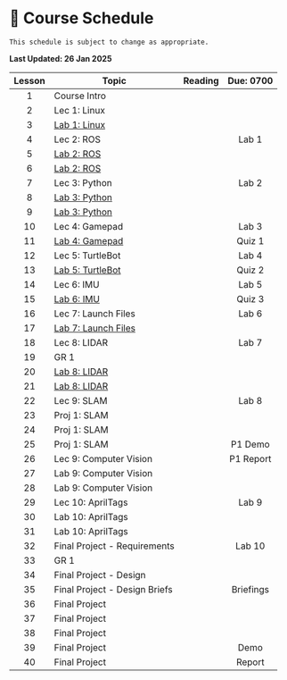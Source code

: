 # 📆 Course Schedule

```{note} 
This schedule is subject to change as appropriate.
```

**Last Updated: 26 Jan 2025**

|Lesson|                  Topic                       |Reading|Due: 0700|
|:----:|----------------------------------------------|:-----:|:-------:|
| 1    |Course Intro                                  |       |         |
| 2    |Lec 1: Linux                                  |       |         |
| 3    |[Lab 1: Linux](Labs/Lab1_Linux.md)            |       |         |
| 4    |Lec 2: ROS                                    |       |Lab 1    |
| 5    |[Lab 2: ROS](Labs/Lab2_ROS.md)                |       |         |
| 6    |[Lab 2: ROS](Labs/Lab2_ROS.md)                |       |         |
| 7    |Lec 3: Python                                 |       |Lab 2    |
| 8    |[Lab 3: Python](Labs/Lab3_Python.md)          |       |         |
| 9    |[Lab 3: Python](Labs/Lab3_Python.md)          |       |         |
| 10   |Lec 4: Gamepad                                |       |Lab 3    |
| 11   |[Lab 4: Gamepad](Labs/Lab4_Gamepad.md)        |       |Quiz 1   |
| 12   |Lec 5: TurtleBot                              |       |Lab 4    |
| 13   |[Lab 5: TurtleBot](Labs/Lab5_TurtleBot.md)    |       |Quiz 2   |
| 14   |Lec 6: IMU                                    |       |Lab 5    |
| 15   |[Lab 6: IMU](Labs/Lab6_IMU.md)                |       |Quiz 3   |
| 16   |Lec 7: Launch Files                           |       |Lab 6    |
| 17   |[Lab 7: Launch Files](Labs/Lab7_LaunchFile.md)|       |         |
| 18   |Lec 8: LIDAR                                  |       |Lab 7    |
| 19   |GR 1                                          |       |         |
| 20   |[Lab 8: LIDAR](Labs/Lab8_LIDAR.md)            |       |         |
| 21   |[Lab 8: LIDAR](Labs/Lab8_LIDAR.md)            |       |         |
| 22   |Lec 9: SLAM                                   |       |Lab 8    |
| 23   |Proj 1: SLAM                                  |       |         |
| 24   |Proj 1: SLAM                                  |       |         |
| 25   |Proj 1: SLAM                                  |       |P1 Demo  |
| 26   |Lec 9: Computer Vision                        |       |P1 Report|
| 27   |Lab 9: Computer Vision                        |       |         |
| 28   |Lab 9: Computer Vision                        |       |         |
| 29   |Lec 10: AprilTags                             |       |Lab 9    |
| 30   |Lab 10: AprilTags                             |       |         |
| 31   |Lab 10: AprilTags                             |       |         | 
| 32   |Final Project - Requirements                  |       |Lab 10   |
| 33   |GR 1                                          |       |         |
| 34   |Final Project - Design                        |       |         |
| 35   |Final Project - Design Briefs                 |       |Briefings|
| 36   |Final Project                                 |       |         |
| 37   |Final Project                                 |       |         |
| 38   |Final Project                                 |       |         |
| 39   |Final Project                                 |       |Demo     |
| 40   |Final Project                                 |       |Report   |
